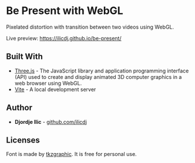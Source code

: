 # Be Present with WebGL

Pixelated distortion with transition between two videos using WebGL.

Live preview: https://ilicdj.github.io/be-present/

## Built With

* [Three.js](https://threejs.org/) - The JavaScript library and application programming interface (API) used to create and display animated 3D computer graphics in a web browser using WebGL.
* [Vite](https://vite.dev/) - A local development server

## Author

* **Djordje Ilic** -  [github.com/ilicdj](https://github.com/ilicdj)

## Licenses

Font is made by [tkzgraphic](https://www.1001fonts.com/users/tkzgraphic/). It is free for personal use.
